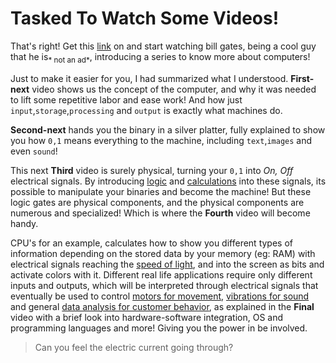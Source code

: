 # Tasked To Watch Some Videos!

That's right! Get this [link](https://www.youtube.com/playlist?list=PLzdnOPI1iJNcsRwJhvksEo1tJqjIqWbN-) on and start watching bill gates, being a cool guy that he is<sub>* not an ad*</sub>, introducing a series to know more about computers!

Just to make it easier for you, I had summarized what I understood. **First-next** video shows us the concept of the computer, and why it was needed to lift some repetitive labor and ease work! And how just `input`,`storage`,`processing` and `output` is exactly what machines do. 

**Second-next** hands you the binary in a silver platter, fully explained to show you how `0,1` means everything to the machine, including `text`,`images` and even `sound`!

This next **Third** video is surely physical, turning your `0,1` into *On, Off* electrical signals. By introducing [logic](https://www.tutorialspoint.com/computer_logical_organization/logic_gates.htm) and [calculations](https://www.electronics-tutorials.ws/combination/comb_7.html) into these signals, its possible to manipulate your binaries and become the machine! But these logic gates are physical components, and the physical components are numerous and specialized! Which is where the **Fourth** video will become handy.

CPU's for an example, calculates how to show you different types of information depending on the stored data by your memory (eg: RAM) with electrical signals reaching the [speed of light](https://www.scientificamerican.com/article/computers-are-becoming-fa/), and into the screen as bits and activate colors with it. Different real life applications require only different inputs and outputs, which will be interpreted through electrical signals that eventually be used to control [motors for movement](https://www.bostondynamics.com/), [vibrations for sound](https://www.explainthatstuff.com/loudspeakers.html) and general [data analysis for customer behavior](https://www.forbes.com/sites/kirimasters/2019/03/20/study-89-of-consumers-are-more-likely-to-buy-products-from-amazon-than-other-e-commerce-sites/#a4759ca4af1e), as explained in the **Final** video with a brief look into hardware-software integration, OS and programming languages and more! Giving you the power in be involved.

> Can you feel the electric current going through?
